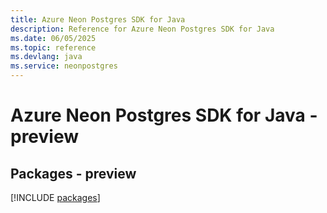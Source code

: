 ```yaml
---
title: Azure Neon Postgres SDK for Java
description: Reference for Azure Neon Postgres SDK for Java
ms.date: 06/05/2025
ms.topic: reference
ms.devlang: java
ms.service: neonpostgres
---
```

# Azure Neon Postgres SDK for Java - preview
## Packages - preview
[!INCLUDE [packages](neon-postgres-index.md)]